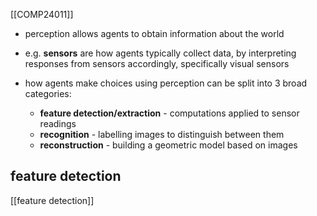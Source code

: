 [[COMP24011]]

- perception allows agents to obtain information about the world
- e.g. **sensors** are how agents typically collect data, by interpreting responses from sensors accordingly, specifically visual sensors

- how agents make choices using perception can be split into 3 broad categories:
	- **feature detection/extraction** - computations applied to sensor readings
	- **recognition** - labelling images to distinguish between them
	- **reconstruction** - building a geometric model based on images

## feature detection
[[feature detection]]